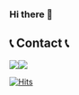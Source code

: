 ### Hi there 👋

<!--
**jooy-bit/jooy-bit** is a ✨ _special_ ✨ repository because its `README.md` (this file) appears on your GitHub profile.

Here are some ideas to get you started:

- 🔭 I’m currently working on ...
- 🌱 I’m currently learning ...
- 👯 I’m looking to collaborate on ...
- 🤔 I’m looking for help with ...
- 💬 Ask me about ...
- 📫 How to reach me: ...
- 😄 Pronouns: ...
- ⚡ Fun fact: ...
-->
## 📞 Contact 📞
<div style="display:flex; flex-direction:row;">
    <a href="mailto:hjooy6099@gmail.com">
        <img src="https://img.shields.io/badge/
        Gmail-EA4335?style=for-the-badge&logo=Gmail&logoColor=white"> 
    </a>
    <a href="https://www.instagram.com/my_dear_20s">
        <img src="https://img.shields.io/badge/
        Instagram-E4405F?style=for-the-badge&logo=Instagram&logoColor=white"> 
    </a>
</div>


<!--.color1 {color: #002d16;}//.color2 {color: #006160;}//.color3 {color: #ff655e;}//.color4 {color: #ffcb6a;}//.color5 {color: #ffffb9;}-->
[![Hits](https://hits.seeyoufarm.com/api/count/incr/badge.svg?url=https%3A%2F%2Fgithub.com%2Fgjbae1212%2Fhit-counter&count_bg=%23320D0F&title_bg=%23FF655E&icon=aiqfome.svg&icon_color=%23002D16&title=visit&edge_flat=true)](https://hits.seeyoufarm.com)
